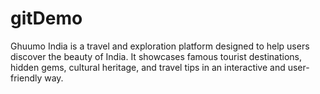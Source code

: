 # gitDemo
Ghuumo India is a travel and exploration platform designed to help users discover the beauty of India. It showcases famous tourist destinations, hidden gems, cultural heritage, and travel tips in an interactive and user-friendly way.
